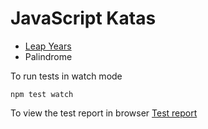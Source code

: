 # JavaScript Katas

- [Leap Years](https://codingdojo.org/kata/LeapYears/)
- Palindrome

To run tests in watch mode
```
npm test watch
```

To view the test report in browser
[Test report](./test-report.html)